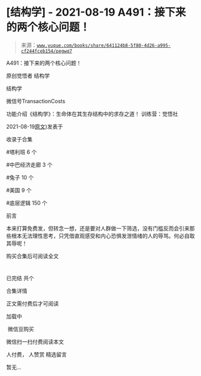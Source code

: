 # [结构学] - 2021-08-19 A491：接下来的两个核心问题！

> 来源：[`www.yuque.com/books/share/641124b8-5f80-4d26-a995-cf244fceb154/pegwq7`](https://www.yuque.com/books/share/641124b8-5f80-4d26-a995-cf244fceb154/pegwq7)



A491：接下来的两个核心问题！ 

原创觉悟者 结构学 

结构学 

微信号TransactionCosts 

功能介绍《结构学》：生命体在其生存结构中的求存之道！ 训练营：觉悟社 

2021-08-19[原文](https://mp.weixin.qq.com/s?__biz=MzIzMDYwOTM0Mg==&mid=2247486219&idx=1&sn=8f77517f0244ba31f7eb28e2676e17cd&chksm=e8b193dadfc61acc6d9e6029653aac696f132efc24d3b28f983ba8e4ada269ac887e6165d837#rd))发表于 

收录于合集 

#塔利班 6 个 

#中巴经济走廊 3 个 

#兔子 10 个 

#美国 9 个 

#底层逻辑 150 个 

前言 

本来打算免费发，但转念一想，还是要对人群做一下筛选，没有门槛反而会引来那些根本无法理性思考，只凭借直观感受和内心恐惧发泄情绪的人的辱骂。何必自取其辱呢！ 

购买合集后可阅读全文 

# 

已完结 共个 

合集详情 

正文需付费后才可阅读 

加载中 

 微信豆购买 

微信扫一扫付费阅读本文 

人付费， 人赞赏 <ne-h3 id="Zg47l" data-lake-id="Zg47l"><ne-heading-ext><ne-heading-anchor></ne-heading-anchor><ne-heading-fold></ne-heading-fold></ne-heading-ext><ne-heading-content>精选留言</ne-heading-content></ne-h3> 

暂无...